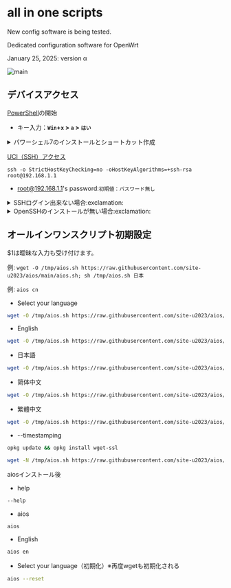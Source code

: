# all in one scripts

New config software is being tested.

Dedicated configuration software for OpenWrt

January 25, 2025: version α

![main](https://github.com/user-attachments/assets/ebfc8ca2-a42e-470c-9a89-9b5e3eb4ccb8)

## デバイスアクセス

[PowerShell](https://learn.microsoft.com/ja-jp/powershell/scripting/what-is-windows-powershell?view=powershell-7.4)の開始

- キー入力：**`Win`+`x` > `a` > `はい`**

<details><summary>パワーシェル7のインストールとショートカット作成</summary>

```powershell:powershell
$currentVersion = $PSVersionTable.PSVersion
Write-Host "Current PowerShell version: $($currentVersion)"
$installed = Get-Command pwsh -ErrorAction SilentlyContinue
if ($installed) {
    Write-Host "PowerShell 7 is already installed. Skipping installation."
} else {
    Write-Host "Installing PowerShell 7..."
    $url = "https://aka.ms/install-powershell.ps1"
    Invoke-WebRequest -Uri $url -OutFile "install-powershell.ps1"
    .\install-powershell.ps1
    Write-Host "PowerShell 7 installation completed."
}
$desktop = [Environment]::GetFolderPath("Desktop")
$shortcutPath = "$desktop\PowerShell 7 (Admin).lnk"
$targetPath = "C:\Program Files\PowerShell\7\pwsh.exe"
$arguments = "-Command Start-Process pwsh -Verb runAs"
$shell = New-Object -ComObject WScript.Shell
$shortcut = $shell.CreateShortcut($shortcutPath)
$shortcut.TargetPath = $targetPath
$shortcut.Arguments = $arguments
$shortcut.Description = "PowerShell 7 Administrator Shortcut"
$shortcut.WorkingDirectory = "$HOME"
$shortcut.IconLocation = $targetPath
$shortcut.Save()
Write-Host "PowerShell 7 administrator shortcut has been created."

```

---

</details>

[UCI（SSH）アクセス](https://openwrt.org/docs/guide-quick-start/sshadministration)

```powershell:powershell:初期設定用
ssh -o StrictHostKeyChecking=no -oHostKeyAlgorithms=+ssh-rsa root@192.168.1.1
```

- root@192.168.1.1's password:`初期値：パスワード無し`

<details><summary>SSHログイン出来ない場合:exclamation:</summary>

  - `%USERPROFILE%\.ssh\known_hosts` ※Windows隠しファイル
```powershell:powershell
Clear-Content .ssh\known_hosts -Force 
```

</details>

<details><summary>OpenSSHのインストールが無い場合:exclamation:</summary>

- 機能の確認
※Windows 10 Fall Creators Update(1709)以降標準搭載
```powershell:powershell
Get-WindowsCapability -Online | Where-Object Name -like 'OpenSSH*'
```
- 機能のインストール
```powershell:powershell
Add-WindowsCapability -Online -Name OpenSSH.Server~~~~0.0.1.0
```
---

</details>

## オールインワンスクリプト初期設定

$1は曖昧な入力も受け付けます。

例: `wget -O /tmp/aios.sh https://raw.githubusercontent.com/site-u2023/aios/main/aios.sh; sh /tmp/aios.sh 日本`

例: `aios cn`

- Select your language
```sh
wget -O /tmp/aios.sh https://raw.githubusercontent.com/site-u2023/aios/main/aios.sh; sh /tmp/aios.sh
```

- English
```sh
wget -O /tmp/aios.sh https://raw.githubusercontent.com/site-u2023/aios/main/aios.sh; sh /tmp/aios.sh en
```

- 日本語
```sh
wget -O /tmp/aios.sh https://raw.githubusercontent.com/site-u2023/aios/main/aios.sh; sh /tmp/aios.sh ja
```

- 简体中文
```sh
wget -O /tmp/aios.sh https://raw.githubusercontent.com/site-u2023/aios/main/aios.sh; sh /tmp/aios.sh zh-cn
```

- 繁體中文
```sh
wget -O /tmp/aios.sh https://raw.githubusercontent.com/site-u2023/aios/main/aios.sh; sh /tmp/aios.sh zh-tw
```

- --timestamping
```sh
opkg update && opkg install wget-ssl
```
```sh
wget -N /tmp/aios.sh https://raw.githubusercontent.com/site-u2023/aios/main/aios.sh; sh /tmp/aios.sh ja
```

aiosインストール後
- help
```sh
--help
```
- aios
```sh
aios
```
- English
```sh
aios en
```
- Select your language（初期化）※再度wgetも初期化される
```sh
aios --reset
```



